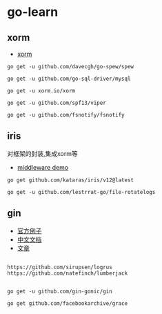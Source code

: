 # go-learn

## xorm

- [xorm](https://xorm.io/zh/)

```
go get -u github.com/davecgh/go-spew/spew

go get -u github.com/go-sql-driver/mysql

go get -u xorm.io/xorm

go get -u github.com/spf13/viper

go get -u github.com/fsnotify/fsnotify
```

## iris

对框架的封装,集成xorm等

- [middleware demo](https://github.com/iris-contrib/middleware)

```
go get github.com/kataras/iris/v12@latest

go get -u github.com/lestrrat-go/file-rotatelogs
```

## gin

- [官方例子](https://github.com/gin-gonic/examples)
- [中文文档](https://gin-gonic.com/zh-cn/docs/)
- [文章](https://www.flysnow.org/2019/12/10/golang-gin-quick-start)

```

https://github.com/sirupsen/logrus
https://github.com/natefinch/lumberjack


go get -u github.com/gin-gonic/gin

go get github.com/facebookarchive/grace
```